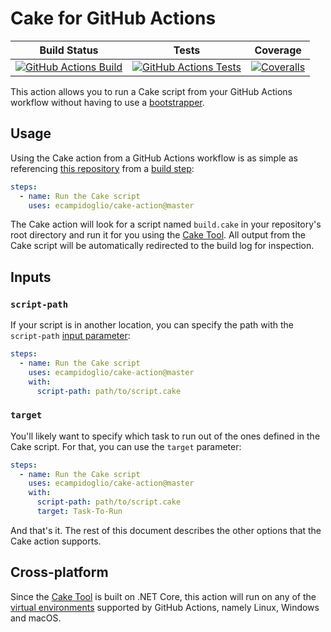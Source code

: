 # Cake for GitHub Actions

| Build Status | Tests | Coverage |
| :----------: | :---: | :------: |
| [![GitHub Actions Build](https://github.com/ecampidoglio/cake-action/workflows/Build/badge.svg)](https://github.com/ecampidoglio/cake-action/actions?workflow=Build) | [![GitHub Actions Tests](https://github.com/ecampidoglio/cake-action/workflows/Tests/badge.svg)](https://github.com/ecampidoglio/cake-action/actions?workflow=Tests) | [![Coveralls](https://coveralls.io/repos/github/ecampidoglio/cake-action/badge.svg)](https://coveralls.io/github/ecampidoglio/cake-action) |

This action allows you to run a Cake script from your GitHub Actions workflow without having to use a [bootstrapper](https://github.com/cake-build/resources).

## Usage

Using the Cake action from a GitHub Actions workflow is as simple as referencing [this repository](https://github.com/ecampidoglio/cake-action) from a [build step](https://help.github.com/en/github/automating-your-workflow-with-github-actions/workflow-syntax-for-github-actions#jobsjob_idsteps):

```yml
steps:
  - name: Run the Cake script
    uses: ecampidoglio/cake-action@master
```

The Cake action will look for a script named `build.cake` in your repository's root directory and run it for you using the [Cake Tool](https://www.nuget.org/packages/Cake.Tool/). All output from the Cake script will be automatically redirected to the build log for inspection.

## Inputs

### `script-path`

If your script is in another location, you can specify the path with the `script-path` [input parameter](https://help.github.com/en/github/automating-your-workflow-with-github-actions/workflow-syntax-for-github-actions#jobsjob_idstepswith):

```yml
steps:
  - name: Run the Cake script
    uses: ecampidoglio/cake-action@master
    with:
      script-path: path/to/script.cake
```

### `target`

You'll likely want to specify which task to run out of the ones defined in the Cake script. For that, you can use the `target` parameter:

```yml
steps:
  - name: Run the Cake script
    uses: ecampidoglio/cake-action@master
    with:
      script-path: path/to/script.cake
      target: Task-To-Run
```

And that's it. The rest of this document describes the other options that the Cake action supports.

## Cross-platform

Since the [Cake Tool](https://www.nuget.org/packages/Cake.Tool/) is built on .NET Core, this action will run on any of the [virtual environments](https://help.github.com/en/github/automating-your-workflow-with-github-actions/software-in-virtual-environments-for-github-actions) supported by GitHub Actions, namely Linux, Windows and macOS.
